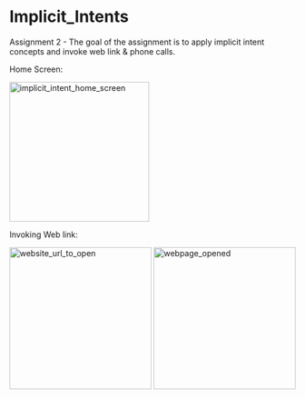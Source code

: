 # Implicit_Intents

Assignment 2 - The goal of the assignment is to apply implicit intent concepts and invoke web link & phone calls.

Home Screen:

<img width="246" alt="implicit_intent_home_screen" src="https://user-images.githubusercontent.com/44592616/53555256-69a07500-3af6-11e9-8180-2a1fdb168df3.PNG">

Invoking Web link:

<img width="250" alt="website_url_to_open" src="https://user-images.githubusercontent.com/44592616/53688021-dcc20b00-3cf1-11e9-8721-0d38e0f31886.PNG">   <img width="250" alt="webpage_opened" src="https://user-images.githubusercontent.com/44592616/53688028-0c711300-3cf2-11e9-9617-86387f5a0085.PNG">





 
